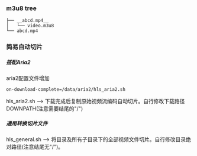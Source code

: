 ### m3u8 tree
```
├── __abcd.mp4__
│   └── video.m3u8
└── abcd.mp4
```

### 简易自动切片

##### 搭配Aria2
aria2配置文件增加
```
on-download-complete=/data/aria2/hls_aria2.sh
```
hls_aria2.sh --> 下载完成后复制原始视频流编码自动切片。自行修改下载路径DOWNPATH(注意需要结尾的"/")

##### 通用转换切片文件
hls_general.sh --> 将目录及所有子目录下的全部视频文件切片。自行修改目录绝对路径(注意结尾无"/")。
